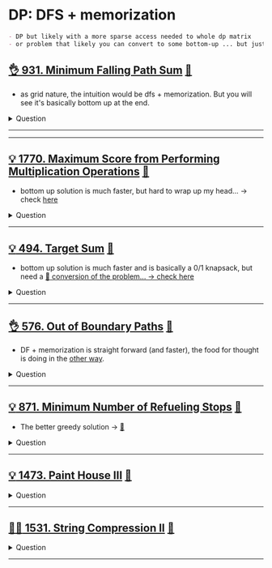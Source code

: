 # DP: DFS + memorization

```markdown
- DP but likely with a more sparse access needed to whole dp matrix
- or problem that likely you can convert to some bottom-up ... but just hard to think of
```

## [:ok_hand: 931. Minimum Falling Path Sum](https://leetcode.com/problems/minimum-falling-path-sum/description/) [:dart:](minimum_falling_path_sum.h)

- as grid nature, the intuition would be dfs + memorization. But you will see it's basically bottom up at the end.

<details><summary markdown="span">Question</summary>

```markdown
Given an n x n array of integers matrix, return the minimum sum of
any falling path through matrix.

A falling path starts at any element in the first row and chooses the element
in the next row that is either directly below or diagonally left/right.

Specifically, the next element from position (row, col) will be
(row + 1, col - 1), (row + 1, col), or (row + 1, col + 1).

Input: matrix = [[2,1,3],
                 [6,5,4],
                 [7,8,9]]
Output: 13
Explanation: There are two falling paths with a minimum sum
1->5->7  / 1->4->8
```

</details>

------------------------------------------------------------------------------


------------------------------------------------------------------------------

## [:bulb: 1770. Maximum Score from Performing Multiplication Operations](https://leetcode.com/problems/maximum-score-from-performing-multiplication-operations/) [:dart:](max_score_from_mul_ops.h)

- bottom up solution is much faster, but hard to wrap up my head... -> check [here](max_score_from_mul_ops_bottom_up.h)

<details><summary markdown="span">Question</summary>

```markdown
You are given two integer arrays
- nums of size n
- multipliers of size m
- where n >= m.

You begin with a score of 0.
You want to perform exactly m operations.

On the ith operation (1-indexed), you will:
- Choose one integer x from either the start or the end of the array nums.
- Add multipliers[i] * x to your score.
- Remove x from the array nums.
- Return the maximum score after performing m operations.

Input: nums = [1,2,3], multipliers = [3,2,1]
Output: 14
Explanation: An optimal solution is as follows:
- Choose from the end, [1,2,3], adding 3 * 3 = 9 to the score.
- Choose from the end, [1,2], adding 2 * 2 = 4 to the score.
- Choose from the end, [1], adding 1 * 1 = 1 to the score.
The total score is 9 + 4 + 1 = 14.
```

</details>

------------------------------------------------------------------------------

## [:bulb: 494. Target Sum](https://leetcode.com/problems/target-sum/) [:dart:](target_sum_dfs.h)

- bottom up solution is much faster and is basically a 0/1 knapsack, but need a [:exploding_head: conversion of the problem... -> check here](../dp_01_knapsack/target_sum_bottom_up.h)

<details><summary markdown="span">Question</summary>

```markdown
You are given an integer array nums and an integer target.

You want to build an expression out of nums by adding one of the symbols '+' and
'-' before each integer in nums and then concatenate all the integers.

For example, if `nums = [2, 1]`, you can add a '+' before 2 and a '-' before 1
and concatenate them to build the expression "+2-1".

Return the number of different expressions that you can build, which evaluates
to target.

Input: nums = [1,1,1,1,1], target = 3
Output: 5

Explanation: There are 5 ways to assign symbols to make the sum of nums be target 3.
-1 + 1 + 1 + 1 + 1 = 3
+1 - 1 + 1 + 1 + 1 = 3
+1 + 1 - 1 + 1 + 1 = 3
+1 + 1 + 1 - 1 + 1 = 3
+1 + 1 + 1 + 1 - 1 = 3
```

</details>

------------------------------------------------------------------------------

## [:ok_hand: 576. Out of Boundary Paths](https://leetcode.com/problems/out-of-boundary-paths/) [:dart:](out_of_bound_path_sol1.h)

- DF + memorization is straight forward (and faster), the food for thought is doing in the [other way](out_of_bound_path_sol2.h).

<details><summary markdown="span">Question</summary>

```markdown
There is an m x n grid with a ball.
- The ball is initially at the position [`startRow`, `startColumn`].
- You are allowed to move the ball to one of the four adjacent cells in the grid
  - (possibly out of the grid crossing the grid boundary).
- You can apply at most `maxMove` moves to the ball.

Given the five integers `m`, `n`, `maxMove`, `startRow`, `startColumn`
return the number of paths to move the ball out of the grid boundary.

Since the answer can be very large, return it modulo 10^9 + 7.
```

</details>

------------------------------------------------------------------------------

## [:bulb: 871. Minimum Number of Refueling Stops](https://leetcode.com/problems/minimum-number-of-refueling-stops/) [:dart:](min_of_refueling_stops.h)

- The better greedy solution -> [:dart:](../greedy/min_of_refueling_stops_greedy.h)

<details><summary markdown="span">Question</summary>

```markdown
- A car travels from a starting position to a destination `target`

- There are gas stations along the way.
- The gas stations are represented as an array stations where
  - stations[i] = [position_i, fuel_i]
  - indicates that the ith gas station is position_i miles east of the starting
    position and has fuel_i liters of gas.

- The car has infinite tank of gas, which initially has `startFuel` in it.
- It uses one unit of gas per one mile that it drives.
- When the car reaches a gas station, it may stop and refuel, transferring all
  the gas from the station into the car.

- Return the minimum number of refueling stops the car must make in order to
 reach its destination. If it cannot reach the destination, return -1.
- Note that if the car reaches a gas station with 0 fuel left, the car can still
  refuel there.
- If the car reaches the destination with 0 fuel left, it is still considered to
  have arrived.

Input: target = 100, startFuel = 10, stations = [[10,60],[20,30],[30,30],[60,40]]
Output: 2
start with 10
drive to position 10, expending 10, refuel 60
drive from position 10 to position 60, 10 gas remains, then add the fuel 40
then we can arrive the target 100. We made 2 stops in total.

```

</details>

------------------------------------------------------------------------------

## [:bulb: 1473. Paint House III](https://leetcode.com/problems/paint-house-iii/) [:dart:](paint_house_iii.h)

<details><summary markdown="span">Question</summary>

```markdown
- There is a row of m houses in a small city
    - each house must be painted with one of the n colors (labeled from 1 to n)
    - some houses that have been painted (non-zero color) not be painted again.

- A neighborhood is a maximal group of continuous houses with the same color.
    - For example: houses = [1,2,2,3,3,2,1,1] contains 5 neighborhoods
      `[{1}, {2,2}, {3,3}, {2}, {1,1}].`
- Given an array houses, an m x n matrix cost and an integer `target` where:
    - houses[i]: is the color of the house i, 0 if the house is not painted yet.
    - cost[i][j]: is the cost of paint the house i with the color j + 1.
- Return the minimum cost of painting all the remaining houses in such a way
  that there are exactly `target` neighborhoods.
  - If it is not possible, return -1.

Input: houses = [0,0,0,0,0],
       cost = [[1,10],[10,1],[10,1],[1,10],[5,1]], m = 5, n = 2, target = 3

Output: 9
Explanation: Paint houses of this way [1,2,2,1,1]
- This array contains target = 3 neighborhoods, [{1}, {2,2}, {1,1}].
- Cost of paint all houses (1 + 1 + 1 + 1 + 5) = 9.
```

</details>

------------------------------------------------------------------------------

## [:exploding_head::exploding_head: 1531. String Compression II](https://leetcode.com/problems/string-compression-ii/) [:dart:](string_compression_ii.h)

<details><summary markdown="span">Question</summary>

```markdown
Run-length encoding is a string compression method that works by
replacing consecutive identical characters (repeated 2 or more times) with the
concatenation of the character and the number marking the count of the
characters (length of the run).
- "aabccc" --> "a2bc3".
- Notice that in this problem, we are not adding '1' after single characters.

Given a string s and an integer k. You need to delete at most k characters from
s such that the run-length encoded version of s has minimum length.

Find the minimum length of the run-length encoded version of s after deleting at
most k characters.

Input: s = "aaabcccd", k = 2
Output: 4
- Explanation:
- Compressing s without deleting anything will give us "a3bc3d" of length 6.
- Deleting any of the characters 'a' or 'c' would at most decrease the length of
  the compressed string to 5, for instance delete 2 'a' then we will have
  s = "abcccd" which compressed is abc3d.
- Therefore, the optimal way is to delete 'b' and 'd', then the compressed
version of s will be "a3c3" of length 4.
```

</details>

------------------------------------------------------------------------------
